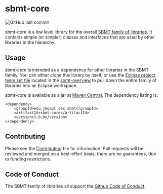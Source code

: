 # sbmt-core

![GitHub last commit](https://img.shields.io/github/last-commit/NASA-Planetary-Science/sbmt-core)

sbmt-core is a low level library for the overall [SBMT family of libraries](https://github.com/orgs/NASA-Planetary-Science/teams/sbmt/repositories). It contains simple (or simpler) classes and interfaces that are used by other libraries in the hierarchy. 


## Usage

sbmt-core is intended as a dependency for other libraries in the SBMT family.  You can either clone this library by itself, or use the [Eclipse project team set file](https://github.com/orgs/NASA-Planetary-Science/teams/sbmt/repositories/sbmt-overview/teamProjectSet.psf) located in the [sbmt-overview](https://github.com/orgs/NASA-Planetary-Science/teams/sbmt/repositories/sbmt-overview) to pull down the entire family of libraries into an Eclipse workspace.

sbmt-core is available as a jar at [Maven Central](https://central.sonatype.com/artifact/edu.jhuapl.ses/sbmt-core).  The dependency listing is:

```
<dependency>
    <groupId>edu.jhuapl.ses.sbmt</groupId>
    <artifactId>sbmt-core</artifactId>
    <version>1.0.0</version>
</dependency>
```


## Contributing

Please see the [Contributing](Contributing.md) file for information. Pull requests will be reviewed and merged on a best-effort basis; there are no guarantees, due to funding restrictions.

## Code of Conduct

The SBMT family of libraries all support the [Github Code of Conduct](https://docs.github.com/en/site-policy/github-terms/github-community-code-of-conduct).

